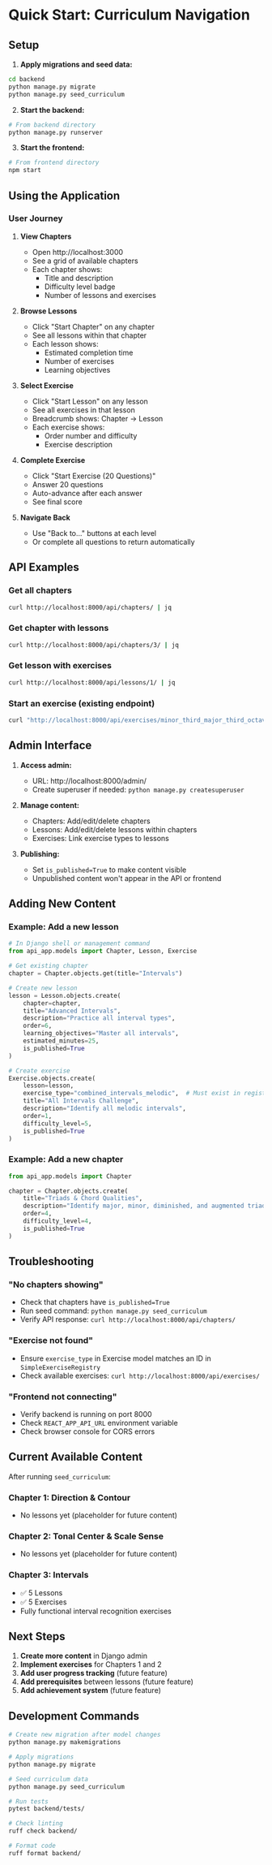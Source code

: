 # Quick Start: Curriculum Navigation

## Setup

1. **Apply migrations and seed data:**
```bash
cd backend
python manage.py migrate
python manage.py seed_curriculum
```

2. **Start the backend:**
```bash
# From backend directory
python manage.py runserver
```

3. **Start the frontend:**
```bash
# From frontend directory
npm start
```

## Using the Application

### User Journey

1. **View Chapters**
   - Open http://localhost:3000
   - See a grid of available chapters
   - Each chapter shows:
     - Title and description
     - Difficulty level badge
     - Number of lessons and exercises

2. **Browse Lessons**
   - Click "Start Chapter" on any chapter
   - See all lessons within that chapter
   - Each lesson shows:
     - Estimated completion time
     - Number of exercises
     - Learning objectives

3. **Select Exercise**
   - Click "Start Lesson" on any lesson
   - See all exercises in that lesson
   - Breadcrumb shows: Chapter → Lesson
   - Each exercise shows:
     - Order number and difficulty
     - Exercise description

4. **Complete Exercise**
   - Click "Start Exercise (20 Questions)"
   - Answer 20 questions
   - Auto-advance after each answer
   - See final score

5. **Navigate Back**
   - Use "Back to..." buttons at each level
   - Or complete all questions to return automatically

## API Examples

### Get all chapters
```bash
curl http://localhost:8000/api/chapters/ | jq
```

### Get chapter with lessons
```bash
curl http://localhost:8000/api/chapters/3/ | jq
```

### Get lesson with exercises
```bash
curl http://localhost:8000/api/lessons/1/ | jq
```

### Start an exercise (existing endpoint)
```bash
curl "http://localhost:8000/api/exercises/minor_third_major_third_octave_melodic/generate/?question_number=1" | jq
```

## Admin Interface

1. **Access admin:**
   - URL: http://localhost:8000/admin/
   - Create superuser if needed: `python manage.py createsuperuser`

2. **Manage content:**
   - Chapters: Add/edit/delete chapters
   - Lessons: Add/edit/delete lessons within chapters
   - Exercises: Link exercise types to lessons

3. **Publishing:**
   - Set `is_published=True` to make content visible
   - Unpublished content won't appear in the API or frontend

## Adding New Content

### Example: Add a new lesson

```python
# In Django shell or management command
from api_app.models import Chapter, Lesson, Exercise

# Get existing chapter
chapter = Chapter.objects.get(title="Intervals")

# Create new lesson
lesson = Lesson.objects.create(
    chapter=chapter,
    title="Advanced Intervals",
    description="Practice all interval types",
    order=6,
    learning_objectives="Master all intervals",
    estimated_minutes=25,
    is_published=True
)

# Create exercise
Exercise.objects.create(
    lesson=lesson,
    exercise_type="combined_intervals_melodic",  # Must exist in registry
    title="All Intervals Challenge",
    description="Identify all melodic intervals",
    order=1,
    difficulty_level=5,
    is_published=True
)
```

### Example: Add a new chapter

```python
from api_app.models import Chapter

chapter = Chapter.objects.create(
    title="Triads & Chord Qualities",
    description="Identify major, minor, diminished, and augmented triads",
    order=4,
    difficulty_level=4,
    is_published=True
)
```

## Troubleshooting

### "No chapters showing"
- Check that chapters have `is_published=True`
- Run seed command: `python manage.py seed_curriculum`
- Verify API response: `curl http://localhost:8000/api/chapters/`

### "Exercise not found"
- Ensure `exercise_type` in Exercise model matches an ID in `SimpleExerciseRegistry`
- Check available exercises: `curl http://localhost:8000/api/exercises/`

### "Frontend not connecting"
- Verify backend is running on port 8000
- Check `REACT_APP_API_URL` environment variable
- Check browser console for CORS errors

## Current Available Content

After running `seed_curriculum`:

### Chapter 1: Direction & Contour
- No lessons yet (placeholder for future content)

### Chapter 2: Tonal Center & Scale Sense
- No lessons yet (placeholder for future content)

### Chapter 3: Intervals
- ✅ 5 Lessons
- ✅ 5 Exercises
- Fully functional interval recognition exercises

## Next Steps

1. **Create more content** in Django admin
2. **Implement exercises** for Chapters 1 and 2
3. **Add user progress tracking** (future feature)
4. **Add prerequisites** between lessons (future feature)
5. **Add achievement system** (future feature)

## Development Commands

```bash
# Create new migration after model changes
python manage.py makemigrations

# Apply migrations
python manage.py migrate

# Seed curriculum data
python manage.py seed_curriculum

# Run tests
pytest backend/tests/

# Check linting
ruff check backend/

# Format code
ruff format backend/
```
